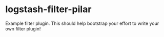 # logstash-filter-pilar
Example filter plugin. This should help bootstrap your effort to write your own filter plugin!
